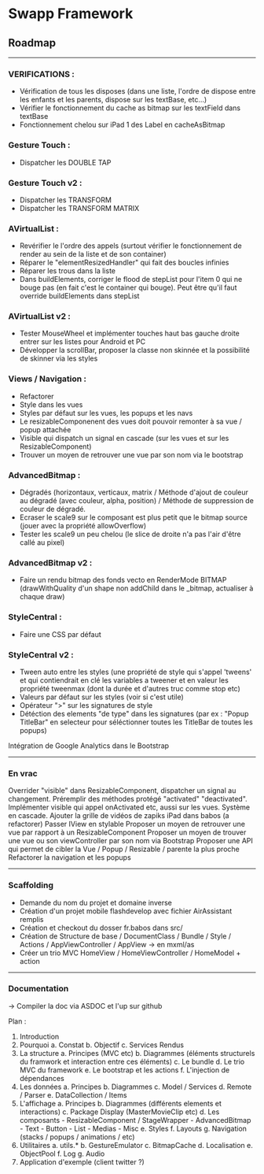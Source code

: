 # Swapp Framework
## Roadmap

---

### VERIFICATIONS :
- Vérification de tous les disposes (dans une liste, l'ordre de dispose entre les enfants et les parents, dispose sur les textBase, etc...)
- Vérifier le fonctionnement du cache as bitmap sur les textField dans textBase
- Fonctionnement chelou sur iPad 1 des Label en cacheAsBitmap

### Gesture Touch :
- Dispatcher les DOUBLE TAP

### Gesture Touch v2 :
- Dispatcher les TRANSFORM
- Dispatcher les TRANSFORM MATRIX

### AVirtualList : 
- Revérifier le l'ordre des appels (surtout vérifier le fonctionnement de render au sein de la liste et de son container)
- Réparer le "elementResizedHandler" qui fait des boucles infinies
- Réparer les trous dans la liste
- Dans buildElements, corriger le flood de stepList pour l'item 0 qui ne bouge pas (en fait c'est le container qui bouge). Peut être qu'il faut override buildElements dans stepList

### AVirtualList v2 :
- Tester MouseWheel et implémenter touches haut bas gauche droite entrer sur les listes pour Android et PC
- Développer la scrollBar, proposer la classe non skinnée et la possibilité de skinner via les styles

### Views / Navigation :
- Refactorer
- Style dans les vues
- Styles par défaut sur les vues, les popups et les navs
- Le resizableComponenent des vues doit pouvoir remonter à sa vue / popup attachée
- Visible qui dispatch un signal en cascade (sur les vues et sur les ResizableComponent)
- Trouver un moyen de retrouver une vue par son nom via le bootstrap

### AdvancedBitmap :
- Dégradés (horizontaux, verticaux, matrix / Méthode d'ajout de couleur au dégradé (avec couleur, alpha, position) / Méthode de suppression de couleur de dégradé.
- Ecraser le scale9 sur le composant est plus petit que le bitmap source (jouer avec la propriété allowOverflow)
- Tester les scale9 un peu chelou (le slice de droite n'a pas l'air d'être callé au pixel)

### AdvancedBitmap v2 :
- Faire un rendu bitmap des fonds vecto en RenderMode BITMAP (drawWithQuality d'un shape non addChild dans le _bitmap, actualiser à chaque draw)

### StyleCentral : 
- Faire une CSS par défaut

### StyleCentral v2 :
- Tween auto entre les styles (une propriété de style qui s'appel 'tweens' et qui contiendrait en clé les variables a tweener et en valeur les propriété tweenmax (dont la durée et d'autres truc comme stop etc)
- Valeurs par défaut sur les styles (voir si c'est utile)
- Opérateur ">" sur les signatures de style
- Détéction des elements "de type" dans les signatures (par ex : "Popup TitleBar" en selecteur pour séléctionner toutes les TitleBar de toutes les popups)

Intégration de Google Analytics dans le Bootstrap

---

### En vrac

Overrider "visible" dans ResizableComponent, dispatcher un signal au changement. Préremplir des méthodes protégé "activated" "deactivated".
Implémenter visible qui appel onActivated etc, aussi sur les vues. Système en cascade.
Ajouter la grille de vidéos de zapiks iPad dans babos (a refactorer)
Passer IView en stylable
Proposer un moyen de retrouver une vue par rapport à un ResizableComponent
Proposer un moyen de trouver une vue ou son viewController par son nom via Bootstrap
Proposer une API qui permet de cibler la Vue / Popup / Resizable / parente la plus proche
Refactorer la navigation et les popups

---

### Scaffolding

- Demande du nom du projet et domaine inverse
- Création d'un projet mobile flashdevelop avec fichier AirAssistant remplis
- Création et checkout du dosser fr.babos dans src/
- Création de Structure de base / DocumentClass / Bundle / Style / Actions / AppViewController / AppView -> en mxml/as
- Créer un trio MVC HomeView / HomeViewController / HomeModel + action


---

### Documentation

-> Compiler la doc via ASDOC et l'up sur github

Plan :
1. Introduction
2. Pourquoi
	a. Constat
	b. Objectif
	c. Services Rendus
3. La structure
	a. Principes (MVC etc)
	b. Diagrammes (éléments structurels du framwork et interaction entre ces éléments)
	c. Le bundle
	d. Le trio MVC du framework
	e. Le bootstrap et les actions
	f. L'injection de dépendances
4. Les données
	a. Principes
	b. Diagrammes
	c. Model / Services
	d. Remote / Parser
	e. DataCollection / Items
5. L'affichage
	a. Principes
	b. Diagrammes (différents elements et interactions)
	c. Package Display (MasterMovieClip etc)
	d. Les composants
		- ResizableComponent / StageWrapper
		- AdvancedBitmap
		- Text
		- Button
		- List
		- Medias
		- Misc
	e. Styles
	f. Layouts
	g. Navigation (stacks / popups / animations / etc)
6. Utilitaires
	a. utils.*
	b. GestureEmulator
	c. BitmapCache
	d. Localisation
	e. ObjectPool
	f. Log
	g. Audio
6. Application d'exemple (client twitter ?)